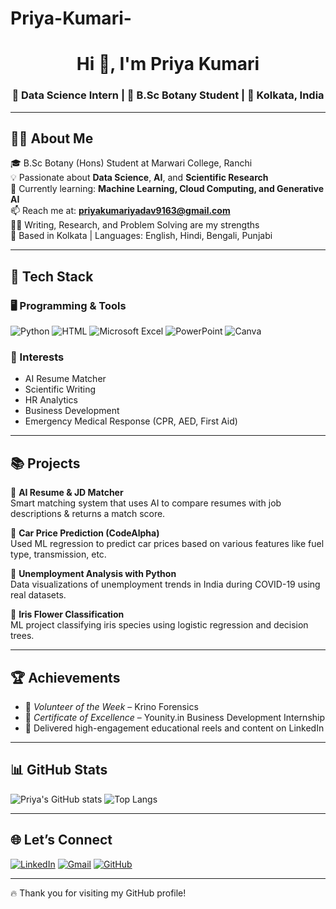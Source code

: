# Priya-Kumari-
<h1 align="center">Hi 👋, I'm Priya Kumari</h1>
<h3 align="center">🚀 Data Science Intern | 🌿 B.Sc Botany Student | 📍 Kolkata, India</h3>

---

## 👩‍💻 About Me

🎓 B.Sc Botany (Hons) Student at Marwari College, Ranchi  
💡 Passionate about **Data Science**, **AI**, and **Scientific Research**  
🌱 Currently learning: **Machine Learning, Cloud Computing, and Generative AI**  
📫 Reach me at: **priyakumariyadav9163@gmail.com**  
🧑‍🔬 Writing, Research, and Problem Solving are my strengths  
📍 Based in Kolkata | Languages: English, Hindi, Bengali, Punjabi

---

## 🔧 Tech Stack

### 🖥 Programming & Tools
![Python](https://img.shields.io/badge/Python-3776AB?style=for-the-badge&logo=python&logoColor=white)
![HTML](https://img.shields.io/badge/HTML-E44D26?style=for-the-badge&logo=html5&logoColor=white)
![Microsoft Excel](https://img.shields.io/badge/Excel-217346?style=for-the-badge&logo=microsoft-excel&logoColor=white)
![PowerPoint](https://img.shields.io/badge/PowerPoint-B7472A?style=for-the-badge&logo=microsoft-powerpoint&logoColor=white)
![Canva](https://img.shields.io/badge/Canva-00C4CC?style=for-the-badge&logo=canva&logoColor=white)

### 🧠 Interests
- AI Resume Matcher
- Scientific Writing
- HR Analytics
- Business Development
- Emergency Medical Response (CPR, AED, First Aid)

---

## 📚 Projects

🔹 **AI Resume & JD Matcher**  
Smart matching system that uses AI to compare resumes with job descriptions & returns a match score.  

🔹 **Car Price Prediction (CodeAlpha)**  
Used ML regression to predict car prices based on various features like fuel type, transmission, etc.

🔹 **Unemployment Analysis with Python**  
Data visualizations of unemployment trends in India during COVID-19 using real datasets.

🔹 **Iris Flower Classification**  
ML project classifying iris species using logistic regression and decision trees.

---

## 🏆 Achievements

- 🥇 *Volunteer of the Week* – Krino Forensics  
- 🌟 *Certificate of Excellence* – Younity.in Business Development Internship  
- 💬 Delivered high-engagement educational reels and content on LinkedIn

---

## 📊 GitHub Stats

![Priya's GitHub stats](https://github-readme-stats.vercel.app/api?username=https://github.com/priyaky&show_icons=true&theme=midnight-purple)
![Top Langs](https://github-readme-stats.vercel.app/api/top-langs/?username=https://github.com/priyaky&layout=compact&theme=midnight-purple)

---

## 🌐 Let’s Connect

[![LinkedIn](https://img.shields.io/badge/LinkedIn-blue?style=for-the-badge&logo=linkedin&logoColor=white)](https://www.linkedin.com/in/priya-kumari-🇮🇳-b15647314)
[![Gmail](https://img.shields.io/badge/Gmail-red?style=for-the-badge&logo=gmail&logoColor=white)](mailto:priyakumariyadav9163@gmail.com)
[![GitHub](https://img.shields.io/badge/GitHub-100000?style=for-the-badge&logo=github&logoColor=white)](https://github.com/priyaky)

---

🔥 Thank you for visiting my GitHub profile!
